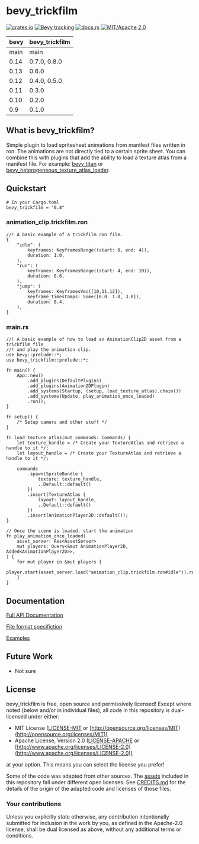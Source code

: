 # bevy_trickfilm

[![crates.io](https://img.shields.io/crates/v/bevy_trickfilm)](https://crates.io/crates/bevy_trickfilm)
[![Bevy tracking](https://img.shields.io/badge/Bevy%20tracking-released%20version-lightblue)](https://github.com/bevyengine/bevy/blob/main/docs/plugins_guidelines.md#main-branch-tracking)
[![docs.rs](https://docs.rs/bevy_trickfilm/badge.svg)](https://docs.rs/bevy_trickfilm)
[![MIT/Apache 2.0](https://img.shields.io/badge/license-MIT%2FApache-blue.svg)](https://github.com/KirmesBude/bevy_trickfilm#license)

| bevy | bevy_trickfilm |
|------|----------------|
| main | main           |
| 0.14 | 0.7.0, 0.8.0   |
| 0.13 | 0.6.0          |
| 0.12 | 0.4.0, 0.5.0   |
| 0.11 | 0.3.0          |
| 0.10 | 0.2.0          |
| 0.9  | 0.1.0          |

## What is bevy_trickfilm?

Simple plugin to load spritesheet animations from manifest files written in ron. The animations are not directly tied to a certain sprite sheet.
You can combine this with plugins that add the ability to load a texture atlas from a manifest file. For example: [bevy_titan](https://github.com/KirmesBude/bevy_titan) or [bevy_heterogeneous_texture_atlas_loader](https://github.com/ickshonpe/bevy_heterogeneous_texture_atlas_loader).

## Quickstart


```toml, ignore
# In your Cargo.toml
bevy_trickfilm = "0.8"
```

### animation_clip.trickfilm.ron
```rust, ignore
//! A basic example of a trickfilm ron file.
{
    "idle": (
        keyframes: KeyframesRange((start: 0, end: 4)),
        duration: 1.0,
    ),
    "run": (
        keyframes: KeyframesRange((start: 4, end: 10)),
        duration: 0.6,
    ),
    "jump": (
        keyframes: KeyframesVec([10,11,12]),
	    keyframe_timestamps: Some([0.0. 1.0, 3.0]),
        duration: 0.4,
    ),
}
```

### main.rs
```rust, ignore
//! A basic example of how to load an AnimationClip2D asset from a trickfilm file
//! and play the animation clip.
use bevy::prelude::*;
use bevy_trickfilm::prelude::*;

fn main() {
    App::new()
        .add_plugins(DefaultPlugins)
        .add_plugins(Animation2DPlugin)
        .add_systems(Startup, (setup, load_texture_atlas).chain())
        .add_systems(Update, play_animation_once_loaded)
        .run();
}

fn setup() {
    /* Setup camera and other stuff */
}

fn load_texture_atlas(mut commands: Commands) {
    let texture_handle = /* Create your TextureAtlas and retrieve a handle to it */;
    let layout_handle = /* Create your TextureAtlas and retrieve a handle to it */;

    commands
        .spawn(SpriteBundle {
            texture: texture_handle,
            ..Default::default()
        })
        .insert(TextureAtlas {
            layout: layout_handle,
            ..Default::default()
        })
        .insert(AnimationPlayer2D::default());
}

// Once the scene is loaded, start the animation
fn play_animation_once_loaded(
    asset_server: Res<AssetServer>
    mut players: Query<&mut AnimationPlayer2D, Added<AnimationPlayer2D>>,
) {
    for mut player in &mut players {
        player.start(asset_server.load("animation_clip.trickfilm.ron#idle")).repeat();
    }
}
```

## Documentation

[Full API Documentation](https://docs.rs/bevy_trickfilm)

[File format specifiction](https://github.com/KirmesBude/bevy_trickfilm/blob/main/docs/FileFormatSpecification.md)

[Examples](https://github.com/KirmesBude/bevy_trickfilm/tree/main/examples)

## Future Work

* Not sure

## License

bevy_trickfilm is free, open source and permissively licensed!
Except where noted (below and/or in individual files), all code in this repository is dual-licensed under either:

* MIT License ([LICENSE-MIT](https://github.com/KirmesBude/bevy_trickfilm/blob/main/LICENSE-MIT) or [http://opensource.org/licenses/MIT](http://opensource.org/licenses/MIT))
* Apache License, Version 2.0 ([LICENSE-APACHE](https://github.com/KirmesBude/bevy_trickfilm/blob/main/LICENSE-APACHE) or [http://www.apache.org/licenses/LICENSE-2.0](http://www.apache.org/licenses/LICENSE-2.0))

at your option.
This means you can select the license you prefer!

Some of the code was adapted from other sources.
The [assets](https://github.com/KirmesBude/bevy_trickfilm/tree/main/assets) included in this repository fall under different open licenses.
See [CREDITS.md](https://github.com/KirmesBude/bevy_trickfilm/blob/main/CREDITS.md) for the details of the origin of the adapted code and licenses of those files.

### Your contributions

Unless you explicitly state otherwise,
any contribution intentionally submitted for inclusion in the work by you,
as defined in the Apache-2.0 license,
shall be dual licensed as above,
without any additional terms or conditions.
